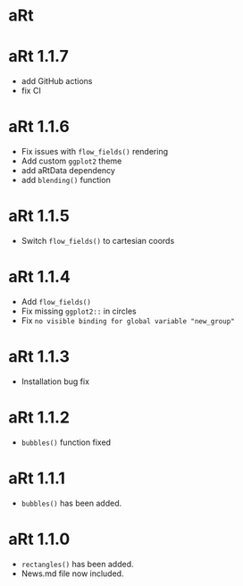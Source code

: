# aRt 

# aRt 1.1.7

* add GitHub actions
* fix CI

# aRt 1.1.6

* Fix issues with `flow_fields()` rendering
* Add custom `ggplot2` theme
* add aRtData dependency
* add `blending()` function

# aRt 1.1.5

* Switch `flow_fields()` to cartesian coords

# aRt 1.1.4

* Add `flow_fields()`
* Fix missing `ggplot2::` in circles
* Fix `no visible binding for global variable "new_group"`

# aRt 1.1.3

* Installation bug fix

# aRt 1.1.2

* `bubbles()` function fixed

# aRt 1.1.1

* `bubbles()` has been added.

# aRt 1.1.0

* `rectangles()` has been added.
* News.md file now included.

